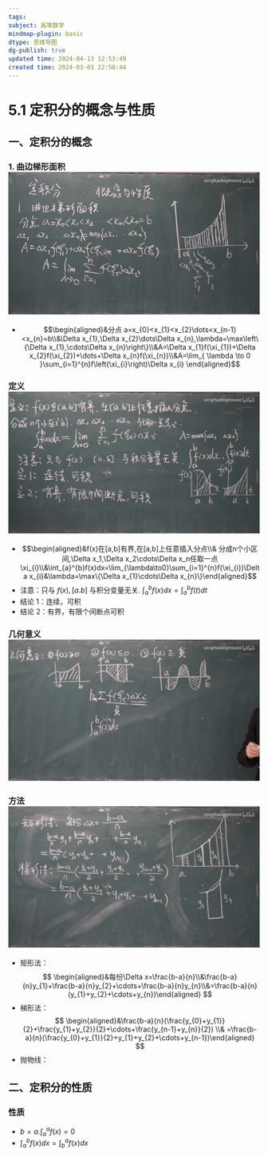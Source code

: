 ```yaml
---
tags: 
subject: 高等数学
mindmap-plugin: basic
dtype: 思维导图
dg-publish: true
updated time: 2024-04-13 12:53:49
created time: 2024-03-01 22:50:44
---
```

# 5.1 定积分的概念与性质
## 一、定积分的概念
### 1. 曲边梯形面积 ![Clip_2024-02-26_21-38-02.png](https://raw.githubusercontent.com/RainbowRain9/PicGo/master/202402262138048.png)
- $$\begin{aligned}&分点 a=x_{0}<x_{1}<x_{2}\dots<x_{n-1}<x_{n}=b\\&\Delta x_{1},\Delta x_{2}\dots\Delta x_{n},\lambda=\max\left\{\Delta x_{1},\cdots\Delta x_{n}\right\}\\&A=\Delta x_{1}f(\xi_{1})+\Delta x_{2}f(\xi_{2})+\dots+\Delta x_{n}f(\xi_{n})\\&A=\lim_{ \lambda \to 0 }\sum_{i=1}^{n}f\left(\xi_{i}\right)\Delta x_{i} \end{aligned}$$ 
### 定义 ![Clip_2024-02-26_21-55-38.png](https://raw.githubusercontent.com/RainbowRain9/PicGo/master/202402262155275.png)
- $$\begin{aligned}&f(x)在[a,b]有界,在[a,b]上任意插入分点\\&
分成n个小区间,\Delta x_1,\Delta x_2\cdots\Delta x_n任取一点\xi_{i}\\&\int_{a}^{b}f(x)dx=\lim_{\lambda\to0}\sum_{i=1}^{n}f(\xi_{i})\Delta x_{i}&\lambda=\max\{\Delta x_{1}\cdots\Delta x_{n}\}\end{aligned}$$
- 注意：只与 $f(x),[a.b]$ 与积分变量无关. $\int_{a}^{b}f\left(x\right)dx=\int_{a}^{b}f\left(t\right)dt$
- 结论 1：连续，可积
- 结论 2：有界，有限个间断点可积
### 几何意义 ![Clip_2024-02-26_22-00-03.png](https://raw.githubusercontent.com/RainbowRain9/PicGo/master/202402262200688.png)
### 方法 ![Clip_2024-02-26_22-22-28.png](https://raw.githubusercontent.com/RainbowRain9/PicGo/master/202402262222043.png)

- 矩形法：$$
\begin{aligned}&每份\Delta x=\frac{b-a}{n}\\&\frac{b-a}{n}y_{1}+\frac{b-a}{n}y_{2}+\cdots+\frac{b-a}{n}y_{n}\\&=\frac{b-a}{n}(y_{1}+y_{2}+\cdots+y_{n})\end{aligned}
$$
- 梯形法：$$
\begin{aligned}&\frac{b-a}{n}(\frac{y_{0}+y_{1}}{2}+\frac{y_{1}+y_{2}}{2}+\cdots+\frac{y_{n-1}+y_{n}}{2}) \\&
=\frac{b-a}{n}(\frac{y_{0}+y_{1}}{2}+y_{1}+y_{2}+\cdots+y_{n-1})\end{aligned}
$$
- 抛物线：

## 二、定积分的性质
### 性质
- $b=a.\int_{a}^{a}f(x)=0$
- $\int_{a}^{b}f(x)dx=\int_{b}^{a}f(x)dx$


